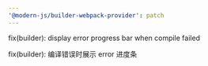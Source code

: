 ```yaml
---
'@modern-js/builder-webpack-provider': patch
---
```


fix(builder): display error progress bar when compile failed

fix(builder): 编译错误时展示 error 进度条
